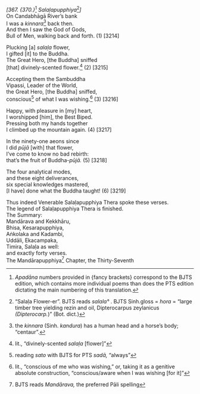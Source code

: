 *\[367. {370.}*[^1] *Salaḷapupphiya*[^2]*\]*  
On Candabhāgā River’s bank  
I was a *kinnara*[^3] back then.  
And then I saw the God of Gods,  
Bull of Men, walking back and forth. (1) \[3214\]

Plucking \[a\] *salaḷa* flower,  
I gifted \[it\] to the Buddha.  
The Great Hero, \[the Buddha\] sniffed  
\[that\] divinely-scented flower.[^4] (2) \[3215\]

Accepting them the Sambuddha  
Vipassi, Leader of the World,  
the Great Hero, \[the Buddha\] sniffed,  
conscious[^5] of what I was wishing.[^6] (3) \[3216\]

Happy, with pleasure in \[my\] heart,  
I worshipped \[him\], the Best Biped.  
Pressing both my hands together  
I climbed up the mountain again. (4) \[3217\]

In the ninety-one aeons since  
I did *pūjā* \[with\] that flower,  
I’ve come to know no bad rebirth:  
that’s the fruit of Buddha-*pūjā.* (5) \[3218\]

The four analytical modes,  
and these eight deliverances,  
six special knowledges mastered,  
\[I have\] done what the Buddha taught! (6) \[3219\]

Thus indeed Venerable Salaḷapupphiya Thera spoke these verses.  
The legend of Salaḷapupphiya Thera is finished.  
The Summary:  
Mandārava and Kekkhāru,  
Bhisa, Kesarapupphiya,  
Aṅkolaka and Kadambi,  
Uddāli, Ekacampaka,  
Timira, Salaḷa as well:  
and exactly forty verses.  
The Mandārapupphiya[^7] Chapter, the Thirty-Seventh

[^1]: *Apadāna* numbers provided in {fancy brackets} correspond to the
    BJTS edition, which contains more individual poems than does the PTS
    edition dictating the main numbering of this translation.

[^2]: “Salaḷa Flower-er”. BJTS reads *salala°* . BJTS Sinh.gloss =
    *hora* = “large timber tree yielding rezin and oil, Dipterocarpus
    zeylanicus *(Dipterocarp.*)” (Bot. dict.)

[^3]: the *kinnara* (Sinh. *kandura*) has a human head and a horse’s
    body; “centaur”.

[^4]: lit., “divinely-scented *salaḷa* \[flower\]”

[^5]: reading *sato* with BJTS for PTS *sadā,* “always”

[^6]: lit., “conscious of me who was wishing,” or, taking it as a
    genitive absolute construction, “conscious/aware when I was wishing
    \[for it\]”

[^7]: BJTS reads *Mandārava,* the preferred Pāli spelling

